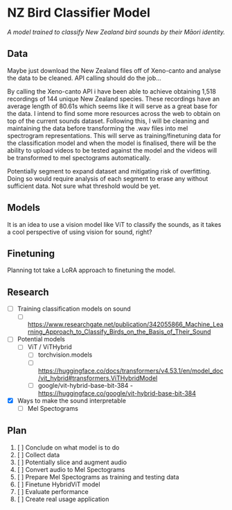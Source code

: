 # NZ Bird Classifier Model

*A model trained to classify New Zealand bird sounds by their Māori identity.*

## Data

Maybe just download the New Zealand files off of Xeno-canto and analyse the data to be cleaned. API calling should do the job...

By calling the Xeno-canto API i have been able to achieve obtaining 1,518 recordings of 144 unique New Zealand species. These recordings have an average length of 80.61s which seems like it will serve as a great base for the data. I intend to find some more resources across the web to obtain on top of the current sounds dataset. Following this, I will be cleaning and maintaining the data before transforming the .wav files into mel spectrogram representations. This will serve as training/finetuning data for the classification model and when the model is finalised, there will be the ability to upload videos to be tested against the model and the videos will be transformed to mel spectograms automatically.

Potentially segment to expand dataset and mitigating risk of overfitting.
Doing so would require analysis of each segment to erase any without sufficient data. Not sure what threshold would be yet.

## Models

It is an idea to use a vision model like ViT to classify the sounds, as it takes a cool perspective of using vision for sound, right?

## Finetuning

Planning tot take a LoRA approach to finetuning the model.

## Research

- [ ] Training classification models on sound
  - [ ] <https://www.researchgate.net/publication/342055866_Machine_Learning_Approach_to_Classify_Birds_on_the_Basis_of_Their_Sound>
- [ ] Potential models
  - [ ] ViT / ViTHybrid
    - [ ] torchvision.models
    - [ ] <https://huggingface.co/docs/transformers/v4.53.1/en/model_doc/vit_hybrid#transformers.ViTHybridModel>
    - [ ] google/vit-hybrid-base-bit-384 - <https://huggingface.co/google/vit-hybrid-base-bit-384>
- [x] Ways to make the sound interpretable
  - [ ] Mel Spectograms

## Plan

1. [ ] Conclude on what model is to do
2. [ ] Collect data
3. [ ] Potentially slice and augment audio
4. [ ] Convert audio to Mel Spectograms
5. [ ] Prepare Mel Spectograms as training and testing data
6. [ ] Finetune HybridViT model
7. [ ] Evaluate performance
8. [ ] Create real usage application

